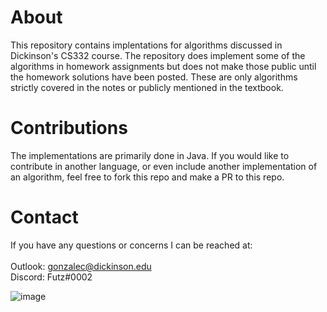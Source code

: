 # About
This repository contains implentations for algorithms discussed in Dickinson's CS332 course. The repository does implement some of the algorithms in homework assignments but does not make those public until the homework solutions have been posted. These are only algorithms strictly covered in the notes or publicly mentioned in the textbook. 

# Contributions
The implementations are primarily done in Java. If you would like to contribute in another language, or even include another implementation of an algorithm, feel free to fork this repo and make a PR to this repo. 

# Contact
If you have any questions or concerns I can be reached at:  
<br>Outlook: gonzalec@dickinson.edu
<br>Discord: Futz#0002

 ![image](https://user-images.githubusercontent.com/31524934/203175065-ffbe75c1-4bec-49e1-8335-9430f9a9dd8a.png) 


